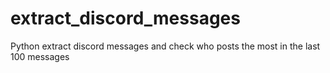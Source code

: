 # extract_discord_messages
Python extract discord messages and check who posts the most in the last 100 messages
